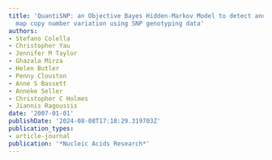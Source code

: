 ```yaml
---
title: 'QuantiSNP: an Objective Bayes Hidden-Markov Model to detect and accurately
  map copy number variation using SNP genotyping data'
authors:
- Stefano Colella
- Christopher Yau
- Jennifer M Taylor
- Ghazala Mirza
- Helen Butler
- Penny Clouston
- Anne S Bassett
- Anneke Seller
- Christopher C Holmes
- Jiannis Ragoussis
date: '2007-01-01'
publishDate: '2024-08-08T17:18:29.319703Z'
publication_types:
- article-journal
publication: '*Nucleic Acids Research*'
---
```

